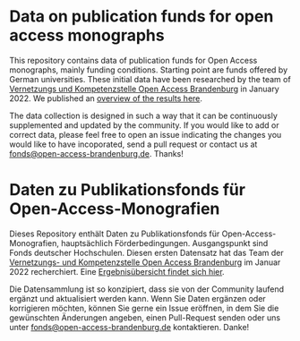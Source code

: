 # Data on publication funds for open access monographs

This repository contains data of publication funds for Open Access monographs, mainly funding conditions. Starting point are funds offered by German universities. These initial data have been researched by the team of [Vernetzungs und Kompetenzstelle Open Access Brandenburg](https://open-access-brandenburg.de) in January 2022. We published an [overview of the results here](https://doi.org/10.5281/zenodo.5910058).

The data collection is designed in such a way that it can be continuously supplemented and updated by the community. If you would like to add or correct data, please feel free to open an issue indicating the changes you would like to have incoporated, send a pull request or contact us at fonds@open-access-brandenburg.de. Thanks!

# Daten zu Publikationsfonds für Open-Access-Monografien

Dieses Repository enthält Daten zu Publikationsfonds für Open-Access-Monografien, hauptsächlich Förderbedingungen. Ausgangspunkt sind Fonds deutscher Hochschulen. Diesen ersten Datensatz hat das Team der [Vernetzungs- und Kompetenzstelle Open Access Brandenburg](https://open-access-brandenburg.de) im Januar 2022 recherchiert. Eine [Ergebnisübersicht findet sich hier](https://doi.org/10.5281/zenodo.5910058).

Die Datensammlung ist so konzipiert, dass sie von der Community laufend ergänzt und aktualisiert werden kann. Wenn Sie Daten ergänzen oder korrigieren möchten, können Sie gerne ein Issue eröffnen, in dem Sie die gewünschten Änderungen angeben, einen Pull-Request senden oder uns unter fonds@open-access-brandenburg.de kontaktieren. Danke!
